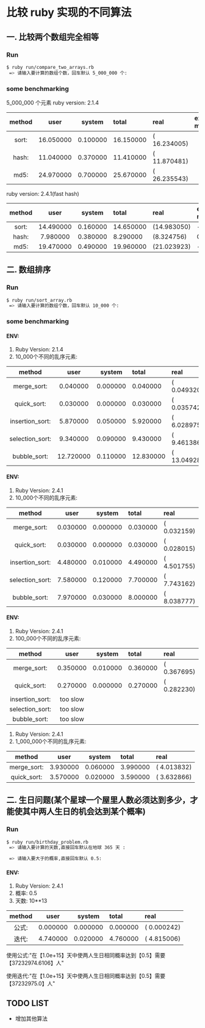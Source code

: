 # 比较 ruby 实现的不同算法

## 一. 比较两个数组完全相等

### Run

```bash
$ ruby run/compare_two_arrays.rb 
 => 请输入要计算的数组个数，回车默认 5_000_000 个: 
```

### some benchmarking

5_000_000 个元素
ruby version: 2.1.4

  method   |  user  |system | total         |real     | extra-memery
:---------:|:------:|:-----:|:----------|:-------------|:-------------|
sort:| 16.050000  | 0.100000 | 16.150000 |( 16.234005)|
hash: |11.040000 |  0.370000 | 11.410000| ( 11.870481) |
md5: |24.970000 |  0.700000 | 25.670000 |( 26.235543)|

ruby version: 2.4.1(fast hash)

  method   |  user  |system | total         |real     | extra-memery
:---------:|:------:|:-----:|:----------|:-------------|:-------------|
sort:  |14.490000  | 0.160000 | 14.650000 |(14.983050) | - |
hash: | 7.980000 |  0.380000 |  8.290000 | (8.324756) | O(N) | 
md5:  |19.470000 |  0.490000 | 19.960000 | (21.023923) | - |

## 二. 数组排序

### Run

```bash
$ ruby run/sort_array.rb 
 => 请输入要计算的数组个数，回车默认 10_000 个: 
```
### some benchmarking

#### ENV:
1. Ruby Version: 2.1.4 
2. 10_000个不同的乱序元素:


  method   |  user  |system | total  |real     
:---------:|:------:|:-----:|:----------|:-------------
merge_sort:|  0.040000  | 0.000000 | 0.040000 |(  0.049320)
quick_sort: | 0.030000 |  0.000000 |  0.030000 |(  0.035742)
insertion_sort:| 5.870000  | 0.050000  | 5.920000 |(  6.028975)
selection_sort: | 9.340000  | 0.090000  | 9.430000 |(  9.461386)
bubble_sort:| 12.720000  | 0.110000 | 12.830000 |( 13.049285)


#### ENV:
1. Ruby Version: 2.4.1 
2. 10_000个不同的乱序元素:

  method   |  user  |system | total   |real     
:---------:|:------:|:-----:|:----------|:-------------
merge_sort: | 0.030000 |  0.000000  | 0.030000 |(  0.032159)
quick_sort: | 0.030000|   0.000000  | 0.030000| (  0.028015)
insertion_sort: | 4.480000 |  0.010000  | 4.490000 |(  4.501755)
selection_sort: | 7.580000  | 0.120000 |  7.700000 |(  7.743162)
bubble_sort: | 7.970000  | 0.030000 |  8.000000|(  8.038777)

#### ENV:
1. Ruby Version: 2.4.1 
2. 100_000个不同的乱序元素:

  method   |  user  |system | total   |real     
:---------:|:------:|:-----:|:----------|:-------------
merge_sort: | 0.350000  | 0.010000 |  0.360000 |(  0.367695)
quick_sort: | 0.270000 |  0.000000  | 0.270000 |(  0.282230)
insertion_sort: | too slow
selection_sort: | too slow
bubble_sort: | too slow

1. Ruby Version: 2.4.1 
2. 1_000_000个不同的乱序元素:

  method   |  user  |system | total   |real     
:---------:|:------:|:-----:|:----------|:-------------
merge_sort: | 3.930000  | 0.060000  | 3.990000 | (  4.013832)
quick_sort: | 3.570000  | 0.020000  | 3.590000 |(  3.632866)

## 二. 生日问题(某个星球一个屋里人数必须达到多少，才能使其中两人生日的机会达到某个概率)

### Run

```bash
$ ruby run/birthday_problem.rb
 => 请输入要计算的天数,直接回车默认在地球 365 天 : 

 => 请输入要大于的概率,直接回车默认 0.5:
```

#### ENV:
1. Ruby Version: 2.4.1 
2. 概率: 0.5
3. 天数: 10**13

  method   |  user  |system | total   |real     
:---------:|:------:|:-----:|:----------|:-------------
公式: | 0.000000  | 0.000000  | 0.000000| (  0.000242)
迭代: | 4.740000  | 0.020000  | 4.760000 |(  4.815006)

使用公式:"在【1.0e+15】天中使两人生日相同概率达到【0.5】需要【37232974.6106】人"

使用迭代:"在【1.0e+15】天中使两人生日相同概率达到【0.5】需要【37232975.0】人"

## TODO LIST
* 增加其他算法
